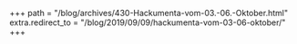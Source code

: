 +++
path = "/blog/archives/430-Hackumenta-vom-03.-06.-Oktober.html"
extra.redirect_to = "/blog/2019/09/09/hackumenta-vom-03-06-oktober/"
+++
